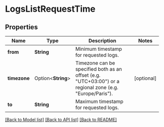 # LogsListRequestTime

## Properties

Name | Type | Description | Notes
------------ | ------------- | ------------- | -------------
**from** | **String** | Minimum timestamp for requested logs. | 
**timezone** | Option<**String**> | Timezone can be specified both as an offset (e.g. \"UTC+03:00\") or a regional zone (e.g. \"Europe/Paris\"). | [optional]
**to** | **String** | Maximum timestamp for requested logs. | 

[[Back to Model list]](../README.md#documentation-for-models) [[Back to API list]](../README.md#documentation-for-api-endpoints) [[Back to README]](../README.md)


